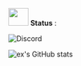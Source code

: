 <img src="https://distok.top/stickers/749043879713701898/749052944682582036.gif" width="40" height="35" /> **__Status__** :

![Discord](https://discord-readme-badge.vercel.app/api?id=897155472887529582)


![ex's GitHub stats](https://github-readme-stats.vercel.app/api?username=star-selfbot&show_icons=true&theme=radical)


